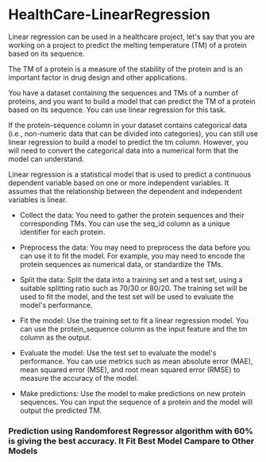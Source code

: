 # HealthCare-LinearRegression

Linear regression can be used in a healthcare project, let's say that you are working on a project to predict the melting temperature (TM) of a protein based on its sequence.

The TM of a protein is a measure of the stability of the protein and is an important factor in drug design and other applications.

You have a dataset containing the sequences and TMs of a number of proteins, and you want to build a model that can predict the TM of a protein based on its sequence. 
You can use linear regression for this task.

If the protein-sequence column in your dataset contains categorical data (i.e., non-numeric data that can be divided into categories), you can still use linear regression to build a model to predict the tm column.
However, you will need to convert the categorical data into a numerical form that the model can understand.

Linear regression is a statistical model that is used to predict a continuous dependent variable based on one or more independent variables. It assumes that the relationship between the dependent and independent variables is linear.


* Collect the data: You need to gather the protein sequences and their corresponding TMs. You can use the seq_id column as a unique identifier for each protein.

* Preprocess the data: You may need to preprocess the data before you can use it to fit the model. For example, you may need to encode the protein sequences as numerical data, or standardize the TMs.

* Split the data: Split the data into a training set and a test set, using a suitable splitting ratio such as 70/30 or 80/20. The training set will be used to fit the model, and the test set will be used to evaluate the model's performance.

* Fit the model: Use the training set to fit a linear regression model. You can use the protein_sequence column as the input feature and the tm column as the output.

* Evaluate the model: Use the test set to evaluate the model's performance. You can use metrics such as mean absolute error (MAE), mean squared error (MSE), and root mean squared error (RMSE) to measure the accuracy of the model.

* Make predictions: Use the model to make predictions on new protein sequences. You can input the sequence of a protein and the model will output the predicted TM.


### Prediction using Randomforest Regressor algorithm with 60% is giving the best accuracy. It Fit Best Model Campare to Other Models

